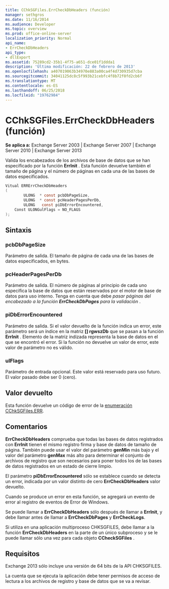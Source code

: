 ```yaml
---
title: CChkSGFiles.ErrCheckDbHeaders (función)
manager: sethgros
ms.date: 11/16/2014
ms.audience: Developer
ms.topic: overview
ms.prod: office-online-server
localization_priority: Normal
api_name:
- ErrCheckDbHeaders
api_type:
- dllExport
ms.assetid: 75289cd2-35b1-4f75-a651-dce01f1ddda1
description: 'Última modificación: 22 de febrero de 2013'
ms.openlocfilehash: a407019063b34970e883a00ca4f4d730935d7cba
ms.sourcegitcommit: 34041125dc8c5f993b21cebfc4f8b72f0fd2cb6f
ms.translationtype: MT
ms.contentlocale: es-ES
ms.lasthandoff: 06/25/2018
ms.locfileid: "19762984"
---
```

# <a name="cchksgfileserrcheckdbheaders-function"></a>CChkSGFiles.ErrCheckDbHeaders (función)

**Se aplica a:** Exchange Server 2003 | Exchange Server 2007 | Exchange Server 2010 | Exchange Server 2013 
  
Valida los encabezados de los archivos de base de datos que se han especificado por la función **ErrInit** . Esta función devuelve también el tamaño de página y el número de páginas en cada una de las bases de datos especificados. 
  
```cs
Vitual ERRErrCheckDbHeaders  
(
        ULONG  * const pcbDbPageSize,
        ULONG  * const pcHeaderPagesPerDb,
        ULONG   const piDbErrorEncountered,
    Const ULONGulFlags = NO_FLAGS
);

```

## <a name="parameters"></a>Sintaxis

### <a name="pcbdbpagesize"></a>pcbDbPageSize 
  
Parámetro de salida. El tamaño de página de cada una de las bases de datos especificados, en bytes.
    
### <a name="pcheaderpagesperdb"></a>pcHeaderPagesPerDb 
  
Parámetro de salida. El número de páginas al principio de cada uno especifica la base de datos que están reservados por el motor de base de datos para uso interno. Tenga en cuenta que debe *pasar páginas del encabezado a la función **ErrCheckDbPages** para la validación* . 
    
### <a name="pidberrorencountered"></a>piDbErrorEncountered
  
Parámetro de salida. Si el valor devuelto de la función indica un error, este parámetro será un índice en la matriz **[] rgwszDb** que se pasan a la función **ErrInit** . Elemento de la matriz indizada representa la base de datos en el que se encontró el error. Si la función no devuelve un valor de error, este valor de parámetro no es válido. 
    
### <a name="ulflags"></a>ulFlags 
  
Parámetro de entrada opcional. Este valor está reservado para uso futuro. El valor pasado debe ser 0 (cero).
    
## <a name="return-value"></a>Valor devuelto

Esta función devuelve un código de error de la [enumeración CChkSGFiles.ERR](cchksgfiles-err-enumeration.md).
  
## <a name="remarks"></a>Comentarios

**ErrCheckDbHeaders** comprueba que todas las bases de datos registrados con **ErrInit** tienen el mismo registro firma y base de datos de tamaño de página. También puede usar el valor del parámetro **genMin** más bajo y el valor del parámetro **genMax** más alto para determinar el conjunto de archivos de registro que son necesarios para poner todos los de las bases de datos registrados en un estado de cierre limpio. 
  
El parámetro **piDbErrorEncountered** sólo se establece cuando se detecta un error, indicada por un valor distinto de cero **ErrCheckDbHeaders** valor devuelto. 
  
Cuando se produce un error en esta función, se agregará un evento de error al registro de eventos de Error de Windows.
  
Se puede llamar a **ErrCheckDbHeaders** sólo después de llamar a **ErrInit**, y debe llamar antes de llamar a **ErrCheckDbPages** y **ErrCheckLogs**.
  
Si utiliza en una aplicación multiproceso CHKSGFILES, debe llamar a la función **ErrCheckDbHeaders** en la parte de un único subproceso y se le puede llamar sólo una vez para cada objeto **CCheckSGFiles** . 
  
## <a name="requirements"></a>Requisitos

Exchange 2013 sólo incluye una versión de 64 bits de la API CHKSGFILES.
  
La cuenta que se ejecuta la aplicación debe tener permisos de acceso de lectura a los archivos de registro y base de datos que se va a revisar.
  

